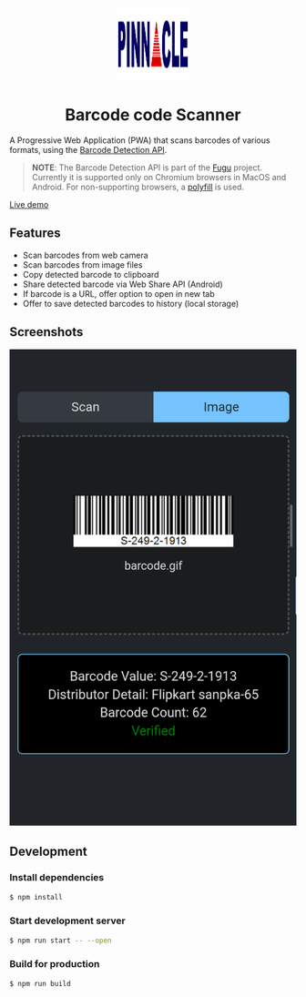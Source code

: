 <p align="center">
  <a href="https://anishsingh007-github.github.io/Scanner/">
    <img src="assets/logo.png" width="130" height="130" alt="Scanner">
  </a>
</p>

<h1 align="center">Barcode code Scanner</h1>

A Progressive Web Application (PWA) that scans barcodes of various formats, using the [Barcode Detection API](https://developer.mozilla.org/docs/Web/API/Barcode_Detection_API).

> **NOTE**: The Barcode Detection API is part of the [Fugu](https://fugu-tracker.web.app/) project. Currently it is supported only on Chromium browsers in MacOS and Android. For non-supporting browsers, a [polyfill](https://github.com/gruhn/barcode-detector) is used.

[Live demo](https://anishsingh007-github.github.io/Scanner/)

## Features

- Scan barcodes from web camera
- Scan barcodes from image files
- Copy detected barcode to clipboard
- Share detected barcode via Web Share API (Android)
- If barcode is a URL, offer option to open in new tab
- Offer to save detected barcodes to history (local storage)

## Screenshots

![Screenshot dark](assets/screenshot-dark.png)

## Development

### Install dependencies

```sh
$ npm install
```

### Start development server

```sh
$ npm run start -- --open
```

### Build for production

```sh
$ npm run build
```

